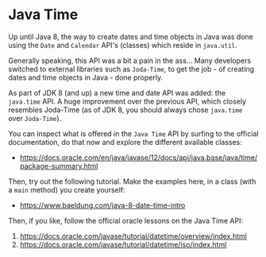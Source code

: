# Java Time

Up until Java 8, the way to create dates and time objects in Java was done using the `Date` and `Calendar` API's 
(classes) which reside in `java.util`.

Generally speaking, this API was a bit a pain in the ass... Many developers switched to external libraries such 
as `Joda-Time`, to get the job - of creating dates and time objects in Java - done properly.

As part of JDK 8 (and up) a new time and date API was added: the `java.time` API. A huge improvement over the previous API, 
which closely resembles Joda-Time (as of JDK 8, you should always chose `java.time` over `Joda-Time`).

You can inspect what is offered in the `Java Time` API by surfing to the official documentation,
do that now and explore the different available classes:
- https://docs.oracle.com/en/java/javase/12/docs/api/java.base/java/time/package-summary.html

Then, try out the following tutorial. Make the examples here, in a class (with a `main` method) you create yourself:
- https://www.baeldung.com/java-8-date-time-intro

Then, if you like, follow the official oracle lessons on the Java Time API:
1. https://docs.oracle.com/javase/tutorial/datetime/overview/index.html
2. https://docs.oracle.com/javase/tutorial/datetime/iso/index.html
